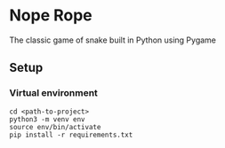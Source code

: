 # Nope Rope

The classic game of snake built in Python using Pygame

## Setup

### Virtual environment

```commandline
cd <path-to-project>
python3 -m venv env
source env/bin/activate
pip install -r requirements.txt
```
